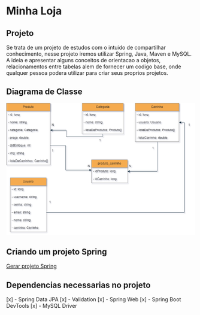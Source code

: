 # Minha Loja

## Projeto
Se trata de um projeto de estudos com o intuido de compartilhar conhecimento, nesse projeto iremos utilizar Spring, Java, Maven e MySQL. A ideia e apresentar alguns 
conceitos de orientacao a objetos, relacionamentos entre tabelas alem de fornecer um codigo base, onde qualquer pessoa podera utilizar para criar seus proprios projetos.

## Diagrama de Classe
![alt text](https://raw.githubusercontent.com/Clamant96/minha-loja/main/diagrama/API%20Loja.drawio.png?raw=true)

## Criando um projeto Spring
<a href="https://start.spring.io/" target="_blank">Gerar projeto Spring</a>

## Dependencias necessarias no projeto
[x] - Spring Data JPA
[x] - Validation
[x] - Spring Web
[x] - Spring Boot DevTools
[x] - MySQL Driver